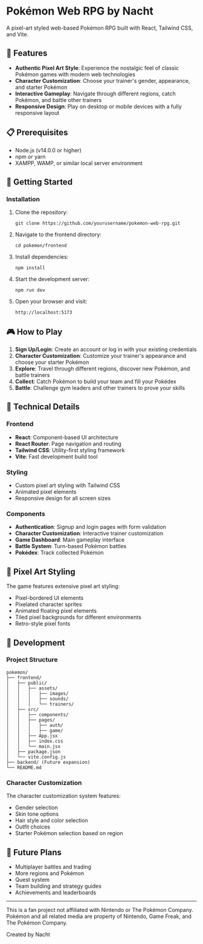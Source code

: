 # Pokémon Web RPG by Nacht

A pixel-art styled web-based Pokémon RPG built with React, Tailwind CSS, and Vite.

## 🌟 Features

- **Authentic Pixel Art Style**: Experience the nostalgic feel of classic Pokémon games with modern web technologies
- **Character Customization**: Choose your trainer's gender, appearance, and starter Pokémon
- **Interactive Gameplay**: Navigate through different regions, catch Pokémon, and battle other trainers
- **Responsive Design**: Play on desktop or mobile devices with a fully responsive layout

## 📋 Prerequisites

- Node.js (v14.0.0 or higher)
- npm or yarn
- XAMPP, WAMP, or similar local server environment

## 🚀 Getting Started

### Installation

1. Clone the repository:
   ```
   git clone https://github.com/yourusername/pokemon-web-rpg.git
   ```

2. Navigate to the frontend directory:
   ```
   cd pokemon/frontend
   ```

3. Install dependencies:
   ```
   npm install
   ```

4. Start the development server:
   ```
   npm run dev
   ```

5. Open your browser and visit:
   ```
   http://localhost:5173
   ```

## 🎮 How to Play

1. **Sign Up/Login**: Create an account or log in with your existing credentials
2. **Character Customization**: Customize your trainer's appearance and choose your starter Pokémon
3. **Explore**: Travel through different regions, discover new Pokémon, and battle trainers
4. **Collect**: Catch Pokémon to build your team and fill your Pokédex
5. **Battle**: Challenge gym leaders and other trainers to prove your skills

## 🔧 Technical Details

### Frontend

- **React**: Component-based UI architecture
- **React Router**: Page navigation and routing
- **Tailwind CSS**: Utility-first styling framework
- **Vite**: Fast development build tool

### Styling

- Custom pixel art styling with Tailwind CSS
- Animated pixel elements
- Responsive design for all screen sizes

### Components

- **Authentication**: Signup and login pages with form validation
- **Character Customization**: Interactive trainer customization
- **Game Dashboard**: Main gameplay interface
- **Battle System**: Turn-based Pokémon battles
- **Pokédex**: Track collected Pokémon

## 🎨 Pixel Art Styling

The game features extensive pixel art styling:

- Pixel-bordered UI elements
- Pixelated character sprites
- Animated floating pixel elements
- Tiled pixel backgrounds for different environments
- Retro-style pixel fonts

## 🔧 Development

### Project Structure

```
pokemon/
├── frontend/
│   ├── public/
│   │   ├── assets/
│   │   │   ├── images/
│   │   │   ├── sounds/
│   │   │   └── trainers/
│   ├── src/
│   │   ├── components/
│   │   ├── pages/
│   │   │   ├── auth/
│   │   │   ├── game/
│   │   ├── App.jsx
│   │   ├── index.css
│   │   └── main.jsx
│   ├── package.json
│   └── vite.config.js
├── backend/ (Future expansion)
└── README.md
```

### Character Customization

The character customization system features:
- Gender selection
- Skin tone options
- Hair style and color selection
- Outfit choices
- Starter Pokémon selection based on region


## 🔮 Future Plans

- Multiplayer battles and trading
- More regions and Pokémon
- Quest system
- Team building and strategy guides
- Achievements and leaderboards

---

This is a fan project not affiliated with Nintendo or The Pokémon Company. Pokémon and all related media are property of Nintendo, Game Freak, and The Pokémon Company.

Created by Nacht